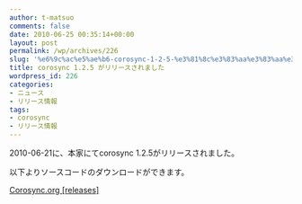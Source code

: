 ```yaml
---
author: t-matsuo
comments: false
date: 2010-06-25 00:35:14+00:00
layout: post
permalink: /wp/archives/226
slug: '%e6%9c%ac%e5%ae%b6-corosync-1-2-5-%e3%81%8c%e3%83%aa%e3%83%aa%e3%83%bc%e3%82%b9%e3%81%95%e3%82%8c%e3%81%be%e3%81%97%e3%81%9f'
title: corosync 1.2.5 がリリースされました
wordpress_id: 226
categories:
- ニュース
- リリース情報
tags:
- corosync
- リリース情報
---
```


2010-06-21に、本家にてcorosync 1.2.5がリリースされました。





以下よりソースコードのダウンロードができます。





[Corosync.org [releases]](http://www.corosync.org/doku.php?id=releases)
